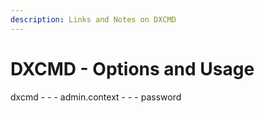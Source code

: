 ```yaml
---
description: Links and Notes on DXCMD
---
```


# DXCMD - Options and Usage

dxcmd - - - admin.context - - - password  


